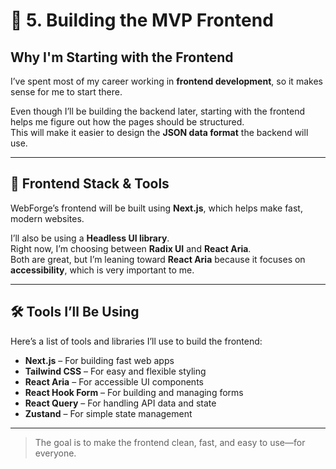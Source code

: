 # 🔧 5. Building the MVP Frontend

## Why I'm Starting with the Frontend

I’ve spent most of my career working in **frontend development**, so it makes sense for me to start there.

Even though I’ll be building the backend later, starting with the frontend helps me figure out how the pages should be structured.  
This will make it easier to design the **JSON data format** the backend will use.

---

## 🧱 Frontend Stack & Tools

WebForge’s frontend will be built using **Next.js**, which helps make fast, modern websites.

I’ll also be using a **Headless UI library**.  
Right now, I’m choosing between **Radix UI** and **React Aria**.  
Both are great, but I’m leaning toward **React Aria** because it focuses on **accessibility**, which is very important to me.

---

## 🛠️ Tools I’ll Be Using

Here’s a list of tools and libraries I’ll use to build the frontend:

- **Next.js** – For building fast web apps
- **Tailwind CSS** – For easy and flexible styling
- **React Aria** – For accessible UI components
- **React Hook Form** – For building and managing forms
- **React Query** – For handling API data and state
- **Zustand** – For simple state management

---

> The goal is to make the frontend clean, fast, and easy to use—for everyone.
